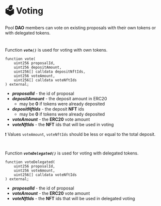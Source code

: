 # 🗳 Voting

Pool **DAO** members can vote on existing proposals with their own tokens or with delegated tokens.

#

Function ***`vote()`*** is used for voting with own tokens.

```solidity
function vote(
    uint256 proposalId,
    uint256 depositAmount,
    uint256[] calldata depositNftIds,
    uint256 voteAmount,
    uint256[] calldata voteNftIds
) external;
```

- ***proposalId*** - the id of proposal
- ***depositAmount*** - the deposit amount in ERC20
    - may be **0** if tokens were already deposited
- ***depositNftIds*** - the deposit **NFT** ids
    - may be **0** if tokens were already deposited
- ***voteAmount*** - the **ERC20** vote amount
- ***voteNftIds*** - the **NFT** ids that will be used in voting

❗ Values `voteAmount`, `voteNftIds` should be less or equal to the total deposit.

#

Function ***`voteDelegated()`*** is used for voting with delegated tokens.

```solidity
function voteDelegated(
    uint256 proposalId,
    uint256 voteAmount,
    uint256[] calldata voteNftIds
) external;
```

- ***proposalId*** - the id of proposal
- ***voteAmount*** - the **ERC20** vote amount
- ***voteNftIds*** - the **NFT** ids that will be used in delegated voting